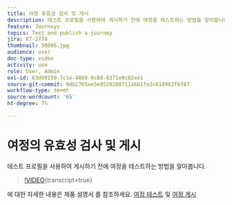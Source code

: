 ```yaml
---
title: 여정 유효성 검사 및 게시
description: 테스트 프로필을 사용하여 게시하기 전에 여정을 테스트하는 방법을 알아봅니다.
feature: Journeys
topics: Test and publish a journey
jira: KT-2778
thumbnail: 30066.jpg
audience: user
doc-type: video
activity: use
role: User, Admin
exl-id: 63d89150-7c1e-4869-9c8d-0371e0c82ee1
source-git-commit: 9db2765ee5e9520280711a6b1fe3c618963f6f87
workflow-type: tm+mt
source-wordcount: '65'
ht-degree: 7%

---
```


# 여정의 유효성 검사 및 게시

테스트 프로필을 사용하여 게시하기 전에 여정을 테스트하는 방법을 알아봅니다.

>[!VIDEO](https://video.tv.adobe.com/v/30066?learn=on){transcript=true}

에 대한 자세한 내용은 제품 설명서 를 참조하세요. [여정 테스트](https://experienceleague.adobe.com/docs/journeys/using/building-journeys/testing-the-journey.html)
및 [여정 게시](https://experienceleague.adobe.com/docs/journeys/using/building-journeys/publishing-the-journey.html)
